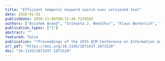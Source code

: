 ```yaml
---
title: "Efficient temporal keyword search over versioned text"
date: 2010-01-01
publishDate: 2020-11-08T08:31:49.723950Z
authors: ["Avishek Anand", "Srikanta J. Bedathur", "Klaus Berberich", "Ralf Schenkel"]
publication_types: ["1"]
abstract: ""
featured: false
publication: "*Proceedings of the 19th ACM Conference on Information and Knowledge Management, CIKM 2010, Toronto, Ontario, Canada, October 26-30, 2010*"
url_pdf: "https://doi.org/10.1145/1871437.1871528"
doi: "10.1145/1871437.1871528"
---
```


